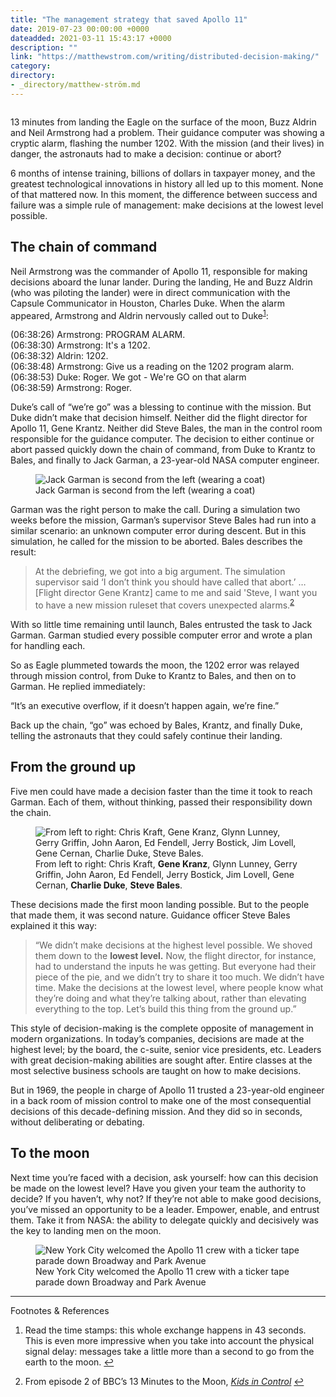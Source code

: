 ```yaml
---
title: "The management strategy that saved Apollo 11"
date: 2019-07-23 00:00:00 +0000
dateadded: 2021-03-11 15:43:17 +0000
description: ""
link: "https://matthewstrom.com/writing/distributed-decision-making/"
category:
directory:
- _directory/matthew-ström.md
---
```

<figure data-type="image"><img src="https://matthewstrom.com/images/distributed-0.jpg" alt=""></figure>
<p>13 minutes from landing the Eagle on the surface of the moon, Buzz Aldrin and Neil Armstrong had a problem. Their guidance computer was showing a cryptic alarm, flashing the number 1202. With the mission (and their lives) in danger, the astronauts had to make a decision: continue or abort?</p>
<p>6 months of intense training, billions of dollars in taxpayer money, and the greatest technological innovations in history all led up to this moment. None of that mattered now. In this moment, the difference between success and failure was a simple rule of management: make decisions at the lowest level possible.</p>
<h2 id="the-chain-of-command">The chain of command</h2>
<p>Neil Armstrong was the commander of Apollo 11, responsible for making decisions aboard the lunar lander. During the landing, He and Buzz Aldrin (who was piloting the lander) were in direct communication with the Capsule Communicator in Houston, Charles Duke. When the alarm appeared, Armstrong and Aldrin nervously called out to Duke<sup class="footnote-ref"><a href="#fn1" id="fnref1">1</a></sup>:</p>
<div class="t--family-mono">
<span class="t--size-s c--gray">(06:38:26)</span> Armstrong: PROGRAM ALARM.<br>
<span class="t--size-s c--gray">(06:38:30)</span> Armstrong: It's a 1202.<br>
<span class="t--size-s c--gray">(06:38:32)</span> Aldrin: 1202.<br>
<span class="t--size-s c--gray">(06:38:48)</span> Armstrong: Give us a reading on the 1202 program alarm.<br>
<span class="t--size-s c--gray">(06:38:53)</span> Duke: Roger. We got - We're GO on that alarm<br>
<span class="t--size-s c--gray">(06:38:59)</span> Armstrong: Roger.<br>
</div>
<p>Duke’s call of “we’re go” was a blessing to continue with the mission. But Duke didn’t make that decision himself. Neither did the flight director for Apollo 11, Gene Krantz. Neither did Steve Bales, the man in the control room responsible for the guidance computer. The decision to either continue or abort passed quickly down the chain of command, from Duke to Krantz to Bales, and finally to Jack Garman, a 23-year-old NASA computer engineer.</p>
<figure data-type="image"><img src="https://matthewstrom.com/images/distributed-1.jpg" alt="Jack Garman is second from the left (wearing a coat)"><figcaption>Jack Garman is second from the left (wearing a coat)</figcaption></figure>
<p>Garman was the right person to make the call. During a simulation two weeks before the mission, Garman’s supervisor Steve Bales had run into a similar scenario: an unknown computer error during descent. But in this simulation, he called for the mission to be aborted. Bales describes the result:</p>
<blockquote>
<p>At the debriefing, we got into a big argument. The simulation supervisor said ‘I don’t think you should have called that abort.’ … [Flight director Gene Krantz] came to me and said 'Steve, I want you to have a new mission ruleset that covers unexpected alarms.<sup class="footnote-ref"><a href="#fn2" id="fnref2">2</a></sup></p>
</blockquote>
<p>With so little time remaining until launch, Bales entrusted the task to Jack Garman. Garman studied every possible computer error and wrote a plan for handling each.</p>
<p>So as Eagle plummeted towards the moon, the 1202 error was relayed through mission control, from Duke to Krantz to Bales, and then on to Garman. He replied immediately:</p>
<p>“It’s an executive overflow, if it doesn’t happen again, we’re fine.”</p>
<p>Back up the chain, “go” was echoed by Bales, Krantz, and finally Duke, telling the astronauts that they could safely continue their landing.</p>
<h2 id="from-the-ground-up">From the ground up</h2>
<p>Five men could have made a decision faster than the time it took to reach Garman. Each of them, without thinking, passed their responsibility down the chain.</p>
<figure data-type="image"><img src="https://matthewstrom.com/images/distributed-3.jpg" alt="From left to right: Chris Kraft, Gene Kranz, Glynn Lunney, Gerry Griffin, John Aaron, Ed Fendell, Jerry Bostick, Jim Lovell, Gene Cernan, Charlie Duke, Steve Bales."><figcaption>From left to right: Chris Kraft, <strong>Gene Kranz</strong>, Glynn Lunney, Gerry Griffin, John Aaron, Ed Fendell, Jerry Bostick, Jim Lovell, Gene Cernan, <strong>Charlie Duke</strong>, <strong>Steve Bales</strong>.</figcaption></figure>
<p>These decisions made the first moon landing possible. But to the people that made them, it was second nature. Guidance officer Steve Bales explained it this way:</p>
<blockquote>
<p>“We didn’t make decisions at the highest level possible. We shoved them down to the <strong>lowest level.</strong> Now, the flight director, for instance, had to understand the inputs he was getting. But everyone had their piece of the pie, and we didn’t try to share it too much. We didn’t have time. Make the decisions at the lowest level, where people know what they’re doing and what they’re talking about, rather than elevating everything to the top. Let’s build this thing from the ground up.”</p>
</blockquote>
<p>This style of decision-making is the complete opposite of management in modern organizations. In today’s companies, decisions are made at the highest level; by the board, the c-suite, senior vice presidents, etc. Leaders with great decision-making abilities are sought after. Entire classes at the most selective business schools are taught on how to make decisions.</p>
<p>But in 1969, the people in charge of Apollo 11 trusted a 23-year-old engineer in a back room of mission control to make one of the most consequential decisions of this decade-defining mission. And they did so in seconds, without deliberating or debating.</p>
<h2 id="to-the-moon">To the moon</h2>
<p>Next time you’re faced with a decision, ask yourself: how can this decision be made on the lowest level? Have you given your team the authority to decide? If you haven’t, why not? If they’re not able to make good decisions, you’ve missed an opportunity to be a leader. Empower, enable, and entrust them. Take it from NASA: the ability to delegate quickly and decisively was the key to landing men on the moon.</p>
<figure data-type="image"><img src="https://matthewstrom.com/images/distributed-2.jpg" alt="New York City welcomed the Apollo 11 crew with a ticker tape parade down Broadway and Park Avenue"><figcaption>New York City welcomed the Apollo 11 crew with a ticker tape parade down Broadway and Park Avenue</figcaption></figure>
<hr>
<section class="footnotes l--space-compact">
<div class="t--weight-bold l--pad-btm-s">Footnotes & References</div>
<ol class="footnotes-list">
<li id="fn1" class="footnote-item"><p>Read the time stamps: this whole exchange happens in 43 seconds. This is even more impressive when you take into account the physical signal delay: messages take a little more than a second to go from the earth to the moon. <a href="#fnref1" class="footnote-backref">↩︎</a></p>
</li>
<li id="fn2" class="footnote-item"><p>From episode 2 of BBC’s 13 Minutes to the Moon, <em><a href="https://www.bbc.co.uk/programmes/w3csz4dk" target="_blank" rel="noopener">Kids in Control</a></em> <a href="#fnref2" class="footnote-backref">↩︎</a></p>
</li>
</ol>
</section>
